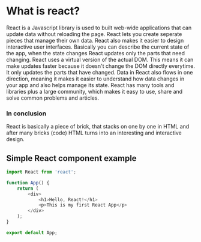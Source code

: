 # What is react?
React is a Javascript library is used to built web-wide applications that can update data without reloading the page. React lets you create seperate pieces that manage their own data. React also makes it easier to design interactive user interfaces. Basically you can describe the current state of the app, when the state changes React updates only the parts that need changing. React uses a virtual version of the actual DOM. This means it can make updates faster because it doesn't change the DOM directly everytime. It only updates the parts that have changed. Data in React also flows in one direction, meaning it makes it easier to understand how data changes in your app and also helps manage its state. React has many tools and libraries plus a large community, which makes it easy to use, share and solve common problems and articles.

### In conclusion
React is basically a piece of brick, that stacks on one by one in HTML and after many bricks (code) HTML turns into an interesting and interactive design.

## Simple React component example
```javascript
import React from 'react';

function App() {
    return (
        <div>
            <h1>Hello, React!</h1>
            <p>This is my first React App</p>
        </div>
    );
}

export default App;
```